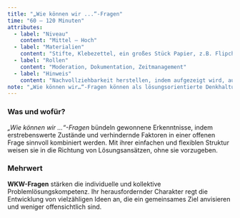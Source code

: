 ```yaml
---
title: "„Wie können wir ...“­-Fragen"
time: "60 – 120 Minuten"
attributes:
  - label: "Niveau"
    content: "Mittel – Hoch"
  - label: "Materialien"
    content: "Stifte, Klebezettel, ein großes Stück Papier, z.B. Flipchart oder Rückseite eines Posters"
  - label: "Rollen"
    content: "Moderation, Dokumentation, Zeitmanagement"
  - label: "Hinweis"
    content: "Nachvollziehbarkeit herstellen, indem aufgezeigt wird, auf welchen Originaldaten die Fragen basieren."
note: "„Wie können wir…“-Fragen können als lösungsorientierte Denkhaltung verstanden werden. Dieser Satzanfang ermöglicht es, Herausforderungen konstruktiv zu benennen und mit dem Fokus auf die Sache zu bearbeiten. Sie werden meist für die Formulierung einer richtungsweisenden Problemhypothese angewandt. Sie können jedoch an unterschiedlichen Stellen im Innovationsprozess zum Einsatz kommen. Beispielsweise als Leitfrage, bevor Kontakt mit Schlüsselakteuren besteht oder auch als Provokation, um besonders verrückte Ideen zu entwickeln."
---
```


### Was und wofür?

_„Wie können wir ...“-Fragen_ bündeln gewonnene Erkenntnisse, indem erstrebenswerte Zustände und verhindernde Faktoren in einer offenen Frage sinnvoll kombiniert werden. Mit ihrer einfachen und flexiblen Struktur weisen sie in die Richtung von Lösungs­ansätzen, ohne sie vorzugeben.

### Mehrwert

**WKW-Fragen** stärken die individuelle und kollektive Problemlösungskompetenz. Ihr herausfordernder Charakter regt die Entwicklung von vielzähligen Ideen an, die ein gemeinsames Ziel anvisieren und weniger offensichtlich sind.
